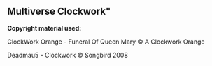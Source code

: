 ## Multiverse Clockwork"

**Copyright material used:**

ClockWork Orange - Funeral Of Queen Mary
© A Clockwork Orange

Deadmau5 - Clockwork
© Songbird 2008
